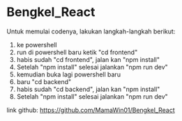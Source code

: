 # Bengkel_React

Untuk memulai codenya, lakukan langkah-langkah berikut:
1. ke powershell
2. run di powershell baru ketik "cd frontend"
3. habis sudah "cd frontend", jalan kan "npm install"
4. Setelah "npm install" selesai jalankan "npm run dev" 
5. kemudian buka lagi powershell baru
6. baru "cd backend"
7. habis sudah "cd backend", jalan kan "npm install"
8. Setelah "npm install" selesai jalankan "npm run dev"

link github: https://github.com/MamaWin01/Bengkel_React
